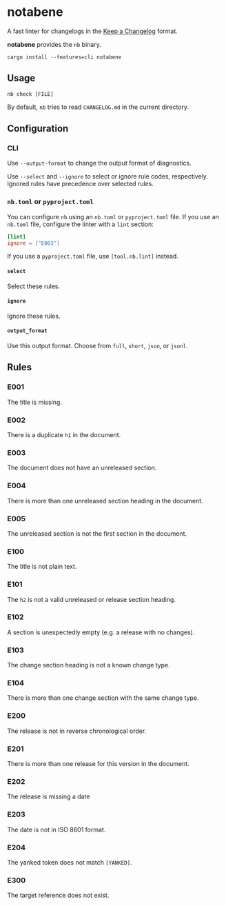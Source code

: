 # notabene

A fast linter for changelogs in the [Keep a Changelog] format.

**notabene** provides the `nb` binary.

```
cargo install --features=cli notabene
```

## Usage

```
nb check [FILE]
```

By default, `nb` tries to read `CHANGELOG.md` in the current directory.

## Configuration

### CLI

Use `--output-format` to change the output format of diagnostics.

Use `--select` and `--ignore` to select or ignore rule codes, respectively.
Ignored rules have precedence over selected rules.

### `nb.toml` or `pyproject.toml`

You can configure `nb` using an `nb.toml` or `pyproject.toml` file.
If you use an `nb.toml` file, configure the linter with a `lint` section:

```toml
[lint]
ignore = ["E003"]
```

If you use a `pyproject.toml` file, use `[tool.nb.lint]` instead.

#### `select`

Select these rules.

#### `ignore`

Ignore these rules.

#### `output_format`

Use this output format.
Choose from `full`, `short`, `json`, or `jsonl`.

## Rules

### E001

The title is missing.

### E002

There is a duplicate `h1` in the document.

### E003

The document does not have an unreleased section.

### E004

There is more than one unreleased section heading in the document.

### E005

The unreleased section is not the first section in the document.

### E100

The title is not plain text.

### E101

The `h2` is not a valid unreleased or release section heading.

### E102

A section is unexpectedly empty (e.g. a release with no changes).

### E103

The change section heading is not a known change type.

### E104

There is more than one change section with the same change type.

### E200

The release is not in reverse chronological order.

### E201

There is more than one release for this version in the document.

### E202

The release is missing a date

### E203

The date is not in ISO 8601 format.

### E204

The yanked token does not match `[YANKED]`.

### E300

The target reference does not exist.

[Keep a Changelog]: https://keepachangelog.com/en/1.1.0/
